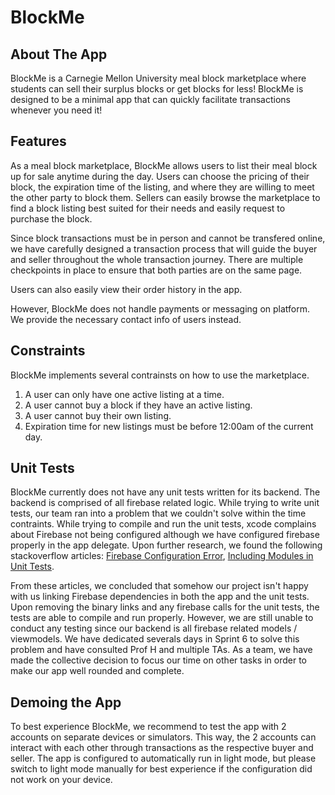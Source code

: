 # BlockMe
## About The App
BlockMe is a Carnegie Mellon University meal block marketplace where students can sell their surplus blocks or get blocks for less! BlockMe is designed to be a minimal app that can quickly facilitate transactions whenever you need it!

## Features
As a meal block marketplace, BlockMe allows users to list their meal block up for sale anytime during the day. Users can choose the pricing of their block, the expiration time of the listing, and where they are willing to meet the other party to block them. Sellers can easily browse the marketplace to find a block listing best suited for their needs and easily request to purchase the block. 

Since block transactions must be in person and cannot be transfered online, we have carefully designed a transaction process that will guide the buyer and seller throughout the whole transaction journey. There are multiple checkpoints in place to ensure that both parties are on the same page. 

Users can also easily view their order history in the app.

However, BlockMe does not handle payments or messaging on platform. We provide the necessary contact info of users instead. 

## Constraints
BlockMe implements several contrainsts on how to use the marketplace.
1. A user can only have one active listing at a time. 
2. A user cannot buy a block if they have an active listing.
3. A user cannot buy their own listing.
4. Expiration time for new listings must be before 12:00am of the current day.

## Unit Tests
BlockMe currently does not have any unit tests written for its backend. The backend is comprised of all firebase related logic. While trying to write unit tests, our team ran into a problem that we couldn't solve within the time contraints. While trying to compile and run the unit tests, xcode complains about Firebase not being configured although we have configured firebase properly in the app delegate. Upon further research, we found the following stackoverflow articles: [Firebase Configuration Error](https://stackoverflow.com/questions/60753233/the-default-firebaseapp-instance-must-be-configured-before-the-defaultfirebaseap), [Including Modules in Unit Tests](https://stackoverflow.com/questions/58125428/missing-required-module-xyz-on-unit-tests-when-using-swift-package-manager).

From these articles, we concluded that somehow our project isn't happy with us linking Firebase dependencies in both the app and the unit tests. Upon removing the binary links and any firebase calls for the unit tests, the tests are able to compile and run properly. However, we are still unable to conduct any testing since our backend is all firebase related models / viewmodels. We have dedicated severals days in Sprint 6 to solve this problem and have consulted Prof H and multiple TAs. As a team, we have made the collective decision to focus our time on other tasks in order to make our app well rounded and complete.

## Demoing the App
To best experience BlockMe, we recommend to test the app with 2 accounts on separate devices or simulators. This way, the 2 accounts can interact with each other through transactions as the respective buyer and seller. The app is configured to automatically run in light mode, but please switch to light mode manually for best experience if the configuration did not work on your device.
